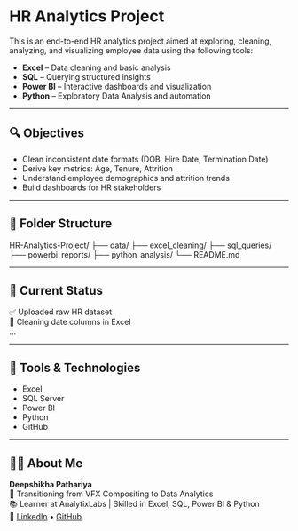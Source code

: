 # HR Analytics Project

This is an end-to-end HR analytics project aimed at exploring, cleaning, analyzing, and visualizing employee data using the following tools:

- **Excel** – Data cleaning and basic analysis
- **SQL** – Querying structured insights
- **Power BI** – Interactive dashboards and visualization
- **Python** – Exploratory Data Analysis and automation

---

## 🔍 Objectives

- Clean inconsistent date formats (DOB, Hire Date, Termination Date)
- Derive key metrics: Age, Tenure, Attrition
- Understand employee demographics and attrition trends
- Build dashboards for HR stakeholders

---

## 📁 Folder Structure

HR-Analytics-Project/
├── data/
├── excel_cleaning/
├── sql_queries/
├── powerbi_reports/
├── python_analysis/
└── README.md

---

## 📌 Current Status
✅ Uploaded raw HR dataset  
🔄 Cleaning date columns in Excel  
...

---

## 🚀 Tools & Technologies
- Excel
- SQL Server
- Power BI
- Python
- GitHub

---

## 🙋‍♀️ About Me

**Deepshikha Pathariya**  
🎯 Transitioning from VFX Compositing to Data Analytics  
📚 Learner at AnalytixLabs | Skilled in Excel, SQL, Power BI & Python  
🔗 [LinkedIn](https://www.linkedin.com/in/deepshikhap) • [GitHub](https://github.com/Dpath-9)

